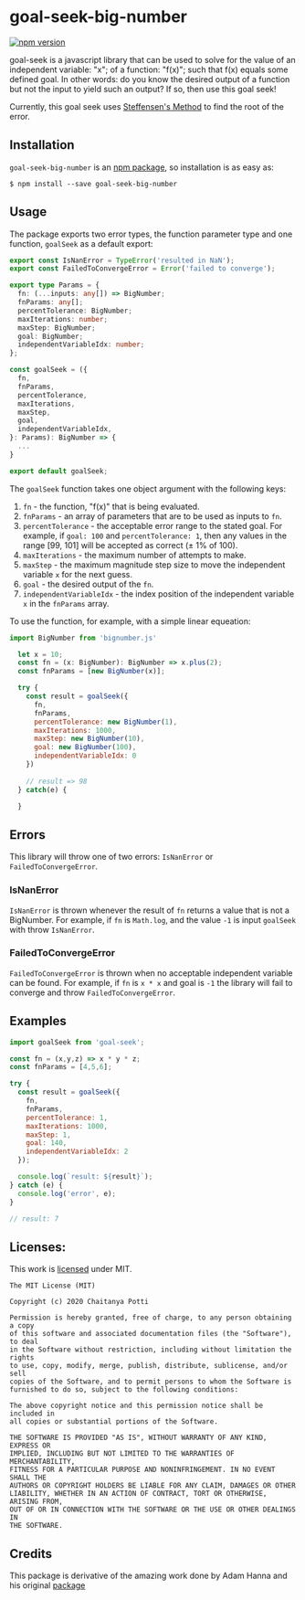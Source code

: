# goal-seek-big-number

[![npm version](https://badge.fury.io/js/goal-seek-big-number.svg)](https://badge.fury.io/js/goal-seek-big-number)

goal-seek is a javascript library that can be used to solve for the value of an independent variable: "x"; of a function: "f(x)"; such that f(x) equals some defined goal. In other words: do you know the desired output of a function but not the input to yield such an output? If so, then use this goal seek!

Currently, this goal seek uses [Steffensen's Method](http://en.wikipedia.org/wiki/Steffensen%27s_method) to find the root of the error. 

## Installation

`goal-seek-big-number` is an [npm package](https://www.npmjs.com/package/goal-seek-big-number), so installation is as easy as:

`$ npm install --save goal-seek-big-number`

## Usage

The package exports two error types, the function parameter type and one function, `goalSeek` as a default export:

```typescript
export const IsNanError = TypeError('resulted in NaN');
export const FailedToConvergeError = Error('failed to converge');

export type Params = {
  fn: (...inputs: any[]) => BigNumber;
  fnParams: any[];
  percentTolerance: BigNumber;
  maxIterations: number;
  maxStep: BigNumber;
  goal: BigNumber;
  independentVariableIdx: number;
};

const goalSeek = ({
  fn,
  fnParams,
  percentTolerance,
  maxIterations,
  maxStep,
  goal,
  independentVariableIdx,
}: Params): BigNumber => {
  ...
}

export default goalSeek;
```

The `goalSeek` function takes one object argument with the following keys:

1. `fn` - the function, "f(x)" that is being evaluated.
2. `fnParams` - an array of parameters that are to be used as inputs to `fn`.
3. `percentTolerance` - the acceptable error range to the stated goal. For example, if `goal: 100` and `percentTolerance: 1`, then any values in the range [99, 101] will be accepted as correct (± 1% of 100).
4. `maxIterations` - the maximum number of attempts to make.
5. `maxStep` - the maximum magnitude step size to move the independent variable `x` for the next guess.
6. `goal` - the desired output of the `fn`.
7. `independentVariableIdx` - the index position of the independent variable `x` in the `fnParams` array.

To use the function, for example, with a simple linear equeation:

```javascript
import BigNumber from 'bignumber.js'

  let x = 10;
  const fn = (x: BigNumber): BigNumber => x.plus(2);
  const fnParams = [new BigNumber(x)];

  try {
    const result = goalSeek({
      fn,
      fnParams,
      percentTolerance: new BigNumber(1),
      maxIterations: 1000,
      maxStep: new BigNumber(10),
      goal: new BigNumber(100),
      independentVariableIdx: 0
    })
  
    // result => 98
  } catch(e) {

  }
```

## Errors

This library will throw one of two errors: `IsNanError` or `FailedToConvergeError`.

### IsNanError

`IsNanError` is thrown whenever the result of `fn` returns a value that is not a BigNumber. For example, if `fn` is `Math.log`, and the value `-1` is input `goalSeek` with throw `IsNanError`.

### FailedToConvergeError

`FailedToConvergeError` is thrown when no acceptable independent variable can be found. For example, if `fn` is `x * x` and goal is `-1` the library will fail to converge and throw `FailedToConvergeError`.


## Examples
  
```javascript
import goalSeek from 'goal-seek';

const fn = (x,y,z) => x * y * z;
const fnParams = [4,5,6];

try {
  const result = goalSeek({
    fn,
    fnParams,
    percentTolerance: 1,
    maxIterations: 1000,
    maxStep: 1,
    goal: 140,
    independentVariableIdx: 2
  });

  console.log(`result: ${result}`);
} catch (e) {
  console.log('error', e);
}

// result: 7
```

## Licenses:

This work is [licensed](LICENSE) under MIT.

```
The MIT License (MIT)

Copyright (c) 2020 Chaitanya Potti

Permission is hereby granted, free of charge, to any person obtaining a copy
of this software and associated documentation files (the "Software"), to deal
in the Software without restriction, including without limitation the rights
to use, copy, modify, merge, publish, distribute, sublicense, and/or sell
copies of the Software, and to permit persons to whom the Software is
furnished to do so, subject to the following conditions:

The above copyright notice and this permission notice shall be included in
all copies or substantial portions of the Software.

THE SOFTWARE IS PROVIDED "AS IS", WITHOUT WARRANTY OF ANY KIND, EXPRESS OR
IMPLIED, INCLUDING BUT NOT LIMITED TO THE WARRANTIES OF MERCHANTABILITY,
FITNESS FOR A PARTICULAR PURPOSE AND NONINFRINGEMENT. IN NO EVENT SHALL THE
AUTHORS OR COPYRIGHT HOLDERS BE LIABLE FOR ANY CLAIM, DAMAGES OR OTHER
LIABILITY, WHETHER IN AN ACTION OF CONTRACT, TORT OR OTHERWISE, ARISING FROM,
OUT OF OR IN CONNECTION WITH THE SOFTWARE OR THE USE OR OTHER DEALINGS IN
THE SOFTWARE.
```
## Credits

This package is derivative of the amazing work done by Adam Hanna and his original
[package](https://github.com/adam-hanna/goal-seek)